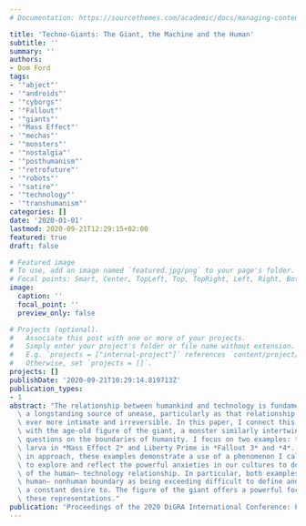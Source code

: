 ```yaml
---
# Documentation: https://sourcethemes.com/academic/docs/managing-content/

title: 'Techno-Giants: The Giant, the Machine and the Human'
subtitle: ''
summary: ''
authors:
- Dom Ford
tags:
- '"abject"'
- '"androids"'
- '"cyborgs"'
- '"Fallout"'
- '"giants"'
- '"Mass Effect"'
- '"mechas"'
- '"monsters"'
- '"nostalgia"'
- '"posthumanism"'
- '"retrofuture"'
- '"robots"'
- '"satire"'
- '"technology"'
- '"transhumanism"'
categories: []
date: '2020-01-01'
lastmod: 2020-09-21T12:29:15+02:00
featured: true
draft: false

# Featured image
# To use, add an image named `featured.jpg/png` to your page's folder.
# Focal points: Smart, Center, TopLeft, Top, TopRight, Left, Right, BottomLeft, Bottom, BottomRight.
image:
  caption: ''
  focal_point: ''
  preview_only: false

# Projects (optional).
#   Associate this post with one or more of your projects.
#   Simply enter your project's folder or file name without extension.
#   E.g. `projects = ["internal-project"]` references `content/project/deep-learning/index.md`.
#   Otherwise, set `projects = []`.
projects: []
publishDate: '2020-09-21T10:29:14.819713Z'
publication_types:
- 1
abstract: "The relationship between humankind and technology is fundamental, but also\
  \ a longstanding source of unease, particularly as that relationship has become\
  \ ever more intimate and irreversible. In this paper, I connect this age-old anxiety\
  \ with the age-old figure of the giant, a monster similarly intertwined with ancient\
  \ questions on the boundaries of humanity. I focus on two examples: the Human-Reaper\
  \ larva in *Mass Effect 2* and Liberty Prime in *Fallout 3* and *4*. Although different\
  \ in approach, these examples demonstrate a use of a phenomenon I call the `techno-giant'\
  \ to explore and reflect the powerful anxieties in our cultures to do with the future\
  \ of the human– technology relationship. In particular, both examples expose the\
  \ human– nonhuman boundary as being exceeding difficult to define and place, despite\
  \ a constant desire to. The figure of the giant offers a powerful focal point for\
  \ these representations."
publication: 'Proceedings of the 2020 DiGRA International Conference: Play Everywhere'
---
```

